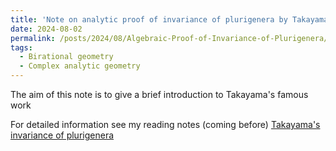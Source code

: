 ```yaml
---
title: 'Note on analytic proof of invariance of plurigenera by Takayama'
date: 2024-08-02
permalink: /posts/2024/08/Algebraic-Proof-of-Invariance-of-Plurigenera/
tags:
  - Birational geometry
  - Complex analytic geometry
---
```


The aim of this note is to give a brief introduction to Takayama's famous work 

For detailed information see my reading notes (coming before) [Takayama's invariance of plurigenera](https://yilimath.github.io/files/Boundedness/TakayamaInvarianceOfPlurigenera.pdf)

